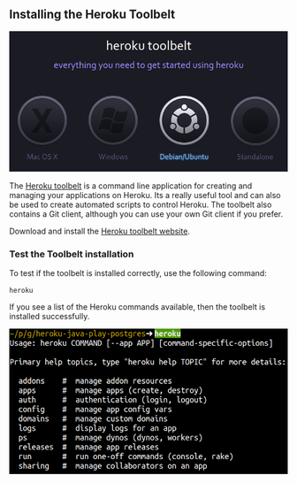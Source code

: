 ## Installing the Heroku Toolbelt

![Heroku Toolbelt](../images/heroku-toolbelt-download.png)

  The [Heroku toolbelt](https://toolbelt.heroku.com) is a command line application for creating and managing your applications on Heroku.  Its a really useful tool and can also be used to create automated scripts to control Heroku.  The toolbelt also contains a Git client, although you can use your own Git client if you prefer.
  
  Download and install the [Heroku toolbelt website](http://toolbelt.heroku.com).

### Test the Toolbelt installation

  To test if the toolbelt is installed correctly, use the following command: 

    heroku
    
  If you see a list of the Heroku commands available, then the toolbelt is installed successfully.

![Heroku Toolbelt output](../images/heroku-toolbelt-check.png)
